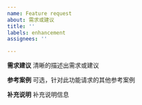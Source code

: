 ```yaml
---
name: Feature request
about: 需求或建议
title: ''
labels: enhancement
assignees: ''

---
```


**需求建议**
清晰的描述出需求或建议

**参考案例**
可选，针对此功能请求的其他参考案例

**补充说明**
补充说明信息
